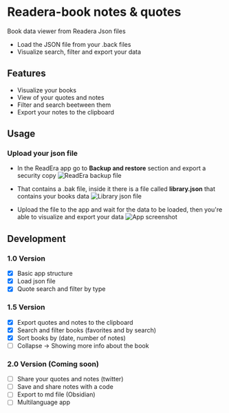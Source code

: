 # Readera-book notes & quotes
Book data viewer from Readera Json files
- Load the JSON file from your .back files 
- Visualize search, filter and export your data

## Features
- Visualize your books 
- View of your quotes and notes
- Filter and search beetween them
- Export your notes to the clipboard

## Usage
### Upload your json file
- In the ReadEra app go to **Backup and restore** section and export a security copy 
![ReadEra backup file](https://github.com/kchambit/readera-cites/blob/main/docs/img/bak%20file.jpg)

- That contains a .bak file, inside it there is a file called **library.json** that contains your books data
![Library json file](https://github.com/kchambit/readera-cites/blob/main/docs/img/json%20file.png)

- Upload the file to the app and wait for the data to be loaded, then you're able to visualize and export your data
![App screenshot](https://github.com/kchambit/readera-cites/blob/main/docs/img/demo.gif)

## Development
### 1.0 Version
- [x] Basic app structure
- [x] Load json file
- [x] Quote search and filter by type

### 1.5 Version
- [x] Export quotes and notes to the clipboard
- [x] Search and filter books (favorites and by search)
- [x] Sort books by (date, number of notes)
- [ ] Collapse -> Showing more info about the book

### 2.0 Version (Coming soon) 
- [ ] Share your quotes and notes (twitter)
- [ ] Save and share notes with a code 
- [ ] Export to md file (Obsidian)
- [ ] Multilanguage app
